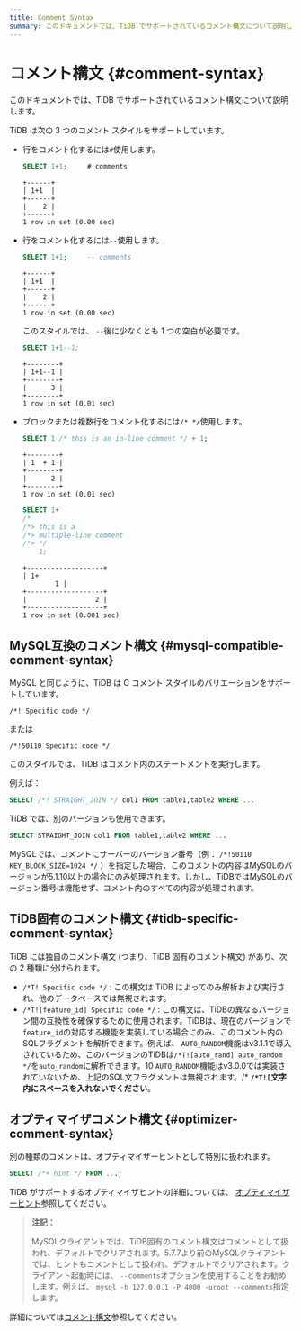 ```yaml
---
title: Comment Syntax
summary: このドキュメントでは、TiDB でサポートされているコメント構文について説明します。
---
```


# コメント構文 {#comment-syntax}

このドキュメントでは、TiDB でサポートされているコメント構文について説明します。

TiDB は次の 3 つのコメント スタイルをサポートしています。

-   行をコメント化するには`#`使用します。

    ```sql
    SELECT 1+1;     # comments
    ```

        +------+
        | 1+1  |
        +------+
        |    2 |
        +------+
        1 row in set (0.00 sec)

-   行をコメント化するには`--`使用します。

    ```sql
    SELECT 1+1;     -- comments
    ```

        +------+
        | 1+1  |
        +------+
        |    2 |
        +------+
        1 row in set (0.00 sec)

    このスタイルでは、 `--`後に少なくとも 1 つの空白が必要です。

    ```sql
    SELECT 1+1--1;
    ```

        +--------+
        | 1+1--1 |
        +--------+
        |      3 |
        +--------+
        1 row in set (0.01 sec)

-   ブロックまたは複数行をコメント化するには`/* */`使用します。

    ```sql
    SELECT 1 /* this is an in-line comment */ + 1;
    ```

        +--------+
        | 1  + 1 |
        +--------+
        |      2 |
        +--------+
        1 row in set (0.01 sec)

    ```sql
    SELECT 1+
    /*
    /*> this is a
    /*> multiple-line comment
    /*> */
        1;
    ```

        +-------------------+
        | 1+
                1 |
        +-------------------+
        |                 2 |
        +-------------------+
        1 row in set (0.001 sec)

## MySQL互換のコメント構文 {#mysql-compatible-comment-syntax}

MySQL と同じように、TiDB は C コメント スタイルのバリエーションをサポートしています。

    /*! Specific code */

または

    /*!50110 Specific code */

このスタイルでは、TiDB はコメント内のステートメントを実行します。

例えば：

```sql
SELECT /*! STRAIGHT_JOIN */ col1 FROM table1,table2 WHERE ...
```

TiDB では、別のバージョンも使用できます。

```sql
SELECT STRAIGHT_JOIN col1 FROM table1,table2 WHERE ...
```

MySQLでは、コメントにサーバーのバージョン番号（例： `/*!50110 KEY_BLOCK_SIZE=1024 */` ）を指定した場合、このコメントの内容はMySQLのバージョンが5.1.10以上の場合にのみ処理されます。しかし、TiDBではMySQLのバージョン番号は機能せず、コメント内のすべての内容が処理されます。

## TiDB固有のコメント構文 {#tidb-specific-comment-syntax}

TiDB には独自のコメント構文 (つまり、TiDB 固有のコメント構文) があり、次の 2 種類に分けられます。

-   `/*T! Specific code */` : この構文は TiDB によってのみ解析および実行され、他のデータベースでは無視されます。
-   `/*T![feature_id] Specific code */` : この構文は、TiDBの異なるバージョン間の互換性を確保するために使用されます。TiDBは、現在のバージョンで`feature_id`の対応する機能を実装している場合にのみ、このコメント内のSQLフラグメントを解析できます。例えば、 `AUTO_RANDOM`機能はv3.1.1で導入されているため、このバージョンのTiDBは`/*T![auto_rand] auto_random */`を`auto_random`に解析できます。10 `AUTO_RANDOM`機能はv3.0.0では実装されていないため、上記のSQL文フラグメントは無視されます。/* **`/*T![`文字内にスペースを入れないでください**。

## オプティマイザコメント構文 {#optimizer-comment-syntax}

別の種類のコメントは、オプティマイザーヒントとして特別に扱われます。

```sql
SELECT /*+ hint */ FROM ...;
```

TiDB がサポートするオプティマイザヒントの詳細については、 [オプティマイザーヒント](/optimizer-hints.md)参照してください。

> **注記：**
>
> MySQLクライアントでは、TiDB固有のコメント構文はコメントとして扱われ、デフォルトでクリアされます。5.7.7より前のMySQLクライアントでは、ヒントもコメントとして扱われ、デフォルトでクリアされます。クライアント起動時には、 `--comments`オプションを使用することをお勧めします。例えば、 `mysql -h 127.0.0.1 -P 4000 -uroot --comments`指定します。

詳細については[コメント構文](https://dev.mysql.com/doc/refman/8.0/en/comments.html)参照してください。
